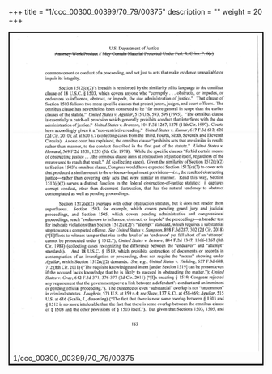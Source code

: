 +++
title = "1/ccc_00300_00399/70_79/00375"
description = ""
weight = 20
+++

<table style="border:2px solid black;max-width:800px;max-height:800px;" 
><tr><td>
<img class="center-fit-jpg"
src="/jpg_/jpg_mueller_report_searchable_375.jpg">
1/ccc_00300_00399/70_79/00375
</img></td></tr></table>
